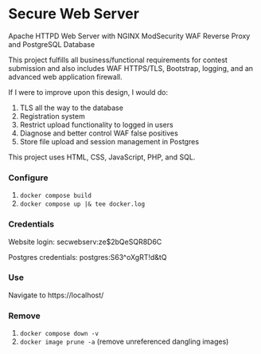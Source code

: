 # Secure Web Server
Apache HTTPD Web Server with NGINX ModSecurity WAF Reverse Proxy and PostgreSQL Database

This project fulfills all business/functional requirements for contest submission and also includes WAF HTTPS/TLS, Bootstrap, logging, and an advanced web application firewall.

If I were to improve upon this design, I would do:
1. TLS all the way to the database
2. Registration system
3. Restrict upload functionality to logged in users
4. Diagnose and better control WAF false positives
5. Store file upload and session management in Postgres

This project uses HTML, CSS, JavaScript, PHP, and SQL.

### Configure

1. `docker compose build`
2. `docker compose up |& tee docker.log`

### Credentials

Website login:
secwebserv:ze$2bQeSQR8D6C

Postgres credentials:
postgres:S63^oXgRT!d&tQ

### Use

Navigate to https://localhost/

### Remove

1. `docker compose down -v`
2. `docker image prune -a` (remove unreferenced dangling images)
